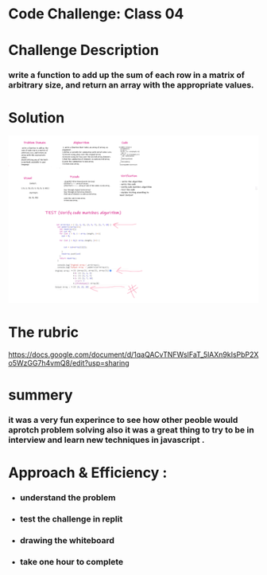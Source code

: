 # Code Challenge: Class 04

# Challenge Description

### write a function to add up the sum of each row in a matrix of arbitrary size, and return an array with the appropriate values.

# Solution 
![img](/401-challenges/nestedArray-04/nestedArray-04.png)

# The rubric 

https://docs.google.com/document/d/1qaQACvTNFWsIFaT_5lAXn9kIsPbP2Xo5WzGG7h4vmQ8/edit?usp=sharing


# summery 
### it was a very fun experince to see how other peoble would aprotch problem solving also it was a great thing to try to be in interview and learn new techniques in javascript .

# Approach & Efficiency :
* ### understand the problem
* ### test the challenge in replit
* ### drawing the whiteboard
* ### take one hour to complete
